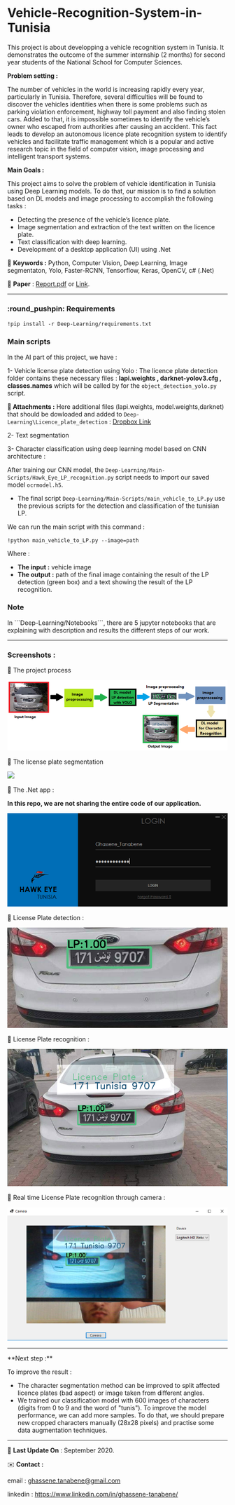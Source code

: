 # Vehicle-Recognition-System-in-Tunisia


This project is about developping a vehicle recognition system in Tunisia. It demonstrates the outcome of the summer internship (2 months) for second year students of the National School for Computer Sciences.

**Problem setting :**

The number of vehicles in the world is increasing rapidly every year, particularly in Tunisia. Therefore, several difficulties will be found to discover the vehicles identities when there is some problems such as parking violation enforcement, highway toll payment and also finding stolen cars. Added to that, it is impossible sometimes to identify the vehicle’s owner who escaped from authorities after causing an accident. This fact leads to develop an autonomous licence plate recognition system to identify vehicles and facilitate traffic management which is a popular and active research topic in the field of computer vision, image processing and intelligent transport systems.


**Main Goals :** 

This project aims to solve the problem of vehicle identification in Tunisia using Deep Learning models. To do that, our mission is to find a solution based on DL models and image processing to accomplish the following tasks :
- Detecting the presence of the vehicle’s licence plate.
- Image segmentation and extraction of the text written on the licence plate.
- Text classification with deep learning.
- Development of a desktop application (UI) using .Net

📍 **Keywords :** Python, Computer Vision, Deep Learning, Image segmentaton, Yolo, Faster-RCNN, Tensorflow, Keras, OpenCV, c# (.Net)  

📓 **Paper** : <a href="./Documentation/Report - Hawk Eye Tunisia - Vehicle Recognition System.pdf"> Report.pdf</a> or <a href="https://drive.google.com/file/d/1eu5EJU74HGsw568w4aWfh3WxRSMfUvvq/view?usp=sharing">Link</a>.
<hr>
<h3>:round_pushpin: Requirements</h3>

```shell
!pip install -r Deep-Learning/requirements.txt
```
<h3>Main scripts</h3> 

In the AI part of this project, we have : 

1- Vehicle license plate detection using Yolo :
The licence plate detection folder contains these necessary files : **lapi.weights , darknet-yolov3.cfg , classes.names**
which will be called by for the ```object_detection_yolo.py``` script.

**🔗 Attachments :**
Here additional files (lapi.weights, model.weights,darknet) that should be dowloaded and added to ```Deep-Learning\Licence_plate_detection``` : <a href="">Dropbox Link</a>


2- Text segmentation

3- Character classification using deep learning model based on CNN architecture : 

After training our CNN model, the ```Deep-Learning/Main-Scripts/Hawk_Eye_LP_recognition.py``` script needs to import our saved model ```ocrmodel.h5```.

- The final script ```Deep-Learning/Main-Scripts/main_vehicle_to_LP.py``` use the previous scripts for the detection and classification of the tunisian LP.

We can run the main script with this command :

```shell
!python main_vehicle_to_LP.py --image=path
```
Where :
- **The input :** vehicle image 
- **The output :** path of the final image containing the result of the LP detection (green box) and a text showing the result of the LP recognition.


<h3>Note</h3>
In ```Deep-Learning/Notebooks```, there are 5 jupyter notebooks that are explaining with description and results the different steps of our work.

<hr>
<h3>Screenshots :</h3>

📝 The project process 

<img src="./Documentation/Screenshots/process.png">

📝 The license plate segmentation 

<img src="./Documentation/Screenshots/segmentaton.png">


📝 The .Net app : 

**In this repo, we are not sharing the entire code of our application.**

<img src="./Documentation/Screenshots/loginGT.png">

📝 License Plate detection : 

<img src="./Documentation/Screenshots/LP_detection.png">

📝 License Plate recognition : 

<img src="./Documentation/Screenshots/demo1.png">

📝 Real time License Plate recognition through camera : 

<img src="./Documentation/Screenshots/camera_rec.png">

<hr>
**Next step :**

To improve the result : 
- The character segmentation method can be improved to split affected licence plates (bad aspect) or image taken from different angles.
- We trained our classification model with 600 images of characters (digits from 0 to 9 and the word of "tunis").
To improve the model performance, we can add more samples. To do that, we should prepare new cropped characters manually (28x28 pixels) and practise some data augmentation techniques.
<hr>

📅 **Last Update On** : September 2020.


✉️ **Contact :**

email : ghassene.tanabene@gmail.com

linkedin : https://www.linkedin.com/in/ghassene-tanabene/
